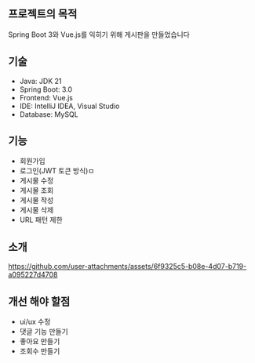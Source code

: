 ## 프로젝트의 목적
 Spring Boot 3와 Vue.js를 익히기 위해 게시판을 만들었습니다

## 기술
* Java: JDK 21 <br>
* Spring Boot: 3.0<br>
* Frontend: Vue.js<br>
* IDE: IntelliJ IDEA, Visual Studio<br>
* Database: MySQL

## 기능
* 회원가입
* 로그인(JWT 토큰 방식)ㅁ
* 게시물 수정
* 게시물 조회
* 게시물 작성
* 게시물 삭제
* URL 패턴 제한

## 소개
https://github.com/user-attachments/assets/6f9325c5-b08e-4d07-b719-a095227d4708

## 개선 해야 할점
* ui/ux 수정 <br>
* 댓글 기능 만들기
* 좋아요 만들기
* 조회수 만들기
